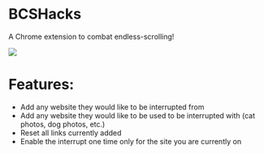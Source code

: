 # BCSHacks
A Chrome extension to combat endless-scrolling!



![](showcase.gif)

# Features:
- Add any website they would like to be interrupted from
- Add any website they would like to be used to be interrupted with (cat photos, dog photos, etc.)
- Reset all links currently added
- Enable the interrupt one time only for the site you are currently on
